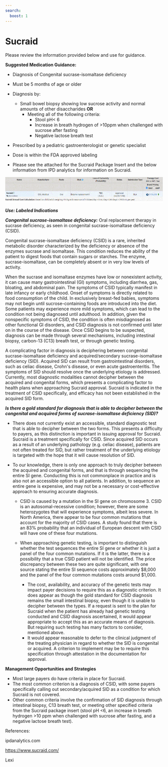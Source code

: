 ```yaml
---
search:
  boost: 1
---
```


# Sucraid

Please review the information provided below and use for guidance.

**Suggested Medication Guidance:**

- Diagnosis of Congenital sucrase-isomaltase deficiency
- Must be 5 months of age or older
- Diagnosis by:
	- Small bowel biopsy showing low sucrose activity and normal amounts of other disaccharides **OR** 
		- Meeting all of the following criteria: 
			- Stool pH< 6 
			- Increase in breath hydrogen of >10ppm when challenged with sucrose after fasting 
			- Negative lactose breath test
- Prescribed by a pediatric gastroenterologist or genetic specialist
- Dose is within the FDA approved labeling
 
- Please see the attached for the Sucraid Package Insert and the below information from IPD analytics for information on Sucraid.

![](../../img/Pharmacist_Reference_Guide_Attachments/Sucraid.gif)
 
***Use: Labeled Indications***

***Congenital sucrase-isomaltase deficiency:*** Oral replacement therapy in sucrase deficiency, as seen in congenital sucrase-isomaltase deficiency (CSID).
 
Congenital sucrase-isomaltase deficiency (CSID) is a rare, inherited metabolic disorder characterized by the deficiency or absence of the enzymes sucrase and isomaltase. This condition reduces the ability of the patient to digest foods that contain sugars or starches. The enzyme, sucrase-isomaltase, can be completely absent or in very low levels of activity.

When the sucrase and isomaltase enzymes have low or nonexistent activity, it can cause many gastrointestinal (GI) symptoms, including diarrhea, gas, bloating, and abdominal pain. The symptoms of CSID typically manifest in late infancy or early childhood. Onset of symptoms is directly related to food consumption of the child. In exclusively breast-fed babies, symptoms may not begin until sucrose-containing foods are introduced into the diet. Some patients may experience more mild symptoms, which can lead to the condition not being diagnosed until adulthood. In addition, given the nonspecific symptoms of CSID, the condition is often misdiagnosed as other functional GI disorders, and CSID diagnosis is not confirmed until later on in the course of the disease. Once CSID begins to be suspected, diagnosis can be made through several mechanisms, including intestinal biopsy, carbon-13 (C13) breath test, or through genetic testing.

A complicating factor in diagnosis is deciphering between congenital sucrase-isomaltase deficiency and acquired/secondary sucrase-isomaltase deficiency (SID). Acquired SID can result from gastrointestinal disorders, such as celiac disease, Crohn's disease, or even acute gastroenteritis. The symptoms of SID should resolve once the underlying etiology is addressed. Currently, most diagnostic modalities cannot decipher between the acquired and congenital forms, which presents a complicating factor to health plans when approaching Sucraid approval. Sucraid is indicated in the treatment of CSID specifically, and efficacy has not been established in the acquired SID form.
 
***Is there a gold standard for diagnosis that is able to decipher between the congenital and acquired forms of sucrase-isomaltase deficiency (SID)?***

- There does not currently exist an accessible, standard diagnostic test that is able to decipher between the two forms. This presents a difficulty to payers, as this distinction is important in issuing approval for Sucraid. Sucraid is a treatment specifically for CSID. Since acquired SID occurs as a result of an underlying pathology (e.g. celiac disease), patients are not often treated for SID, but rather treatment of the underlying etiology is targeted with the hope that it will cause resolution of SID.
- To our knowledge, there is only one approach to truly decipher between the acquired and congenital forms, and that is through sequencing the entire SI gene. Conducting this is not commonplace in practice and is also not an accessible option to all patients. In addition, to sequence an entire gene is expensive, and may not be a necessary or cost-effective approach to ensuring accurate diagnosis.

    - CSID is caused by a mutation in the SI gene on chromosome 3. CSID is an autosomal-recessive condition; however, there are some heterozygotes that will experience symptoms, albeit less severe. In North America, there appear to be four common mutations that account for the majority of CSID cases. A study found that there is an 83% probability that an individual of European descent with CSID will have one of these four mutations.
    - When approaching genetic testing, is important to distinguish whether the test sequences the entire SI gene or whether it is just a panel of the four common mutations. If it is the latter, there is a possibility that a true CSID patient will not be identified. The price discrepancy between these two are quite significant, with one source stating the entire SI sequence costs approximately $8,000 and the panel of the four common mutations costs around $1,000.
      
        - The cost, availability, and accuracy of the genetic tests may impact payer decisions to require this as a diagnostic criterion. It does appear as though the gold standard for CSID diagnosis remains the small intestinal biopsy, even though it is unable to decipher between the types. If a request is sent to the plan for Sucraid when the patient has already had genetic testing conducted and CSID diagnosis ascertained, it would appear appropriate to accept this as an accurate means of diagnosis. But requiring such testing has many factors to consider, mentioned above. 
        - It would appear reasonable to defer to the clinical judgment of the treating physician in regard to whether the SID is congenital or acquired. A criterion to implement may be to require this specification through attestation in the documentation for approval.
 

**Management Opportunities and Strategies**

- Most large payers do have criteria in place for Sucraid.
- The most common criterion is a diagnosis of CSID, with some payers specifically calling out secondary/acquired SID as a condition for which Sucraid is not covered.
- Other common criteria involve the confirmation of SID diagnosis through intestinal biopsy, C13 breath test, or meeting other specified criteria from the Sucraid package insert (stool pH <6, an increase in breath hydrogen >10 ppm when challenged with sucrose after fasting, and a negative lactose breath test).
 
References:

ipdanalytics.com

https://www.sucraid.com/

Lexi
